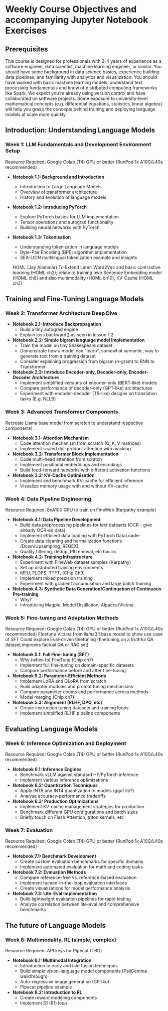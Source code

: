 # Weekly Course Objectives and accompanying Jupyter Notebook Exercises

## Prerequisites

This course is designed for professionals with 2-4 years of experience as a software engineer, data scientist, machine learning engineer, or similar. You should have some background in data science basics, experience building data pipelines, and familiarity with analytics and visualization. You should have worked with basic machine learning models, understand text processing fundamentals and know of distributed computing frameworks like Spark. We expect you're already using version control and have collaborated on software projects. Some exposure to university-level mathematical concepts (e.g. differential equations, statistics, linear algebra) will help you grasp the concepts behind training and deploying language models at scale more quickly.

## Introduction: Understanding Language Models
### Week 1: LLM Fundamentals and Development Environment Setup
Resource Required: Google Colab (T4) GPU or better (RunPod 1x A10G/L40s recommended)
- **Notebook 1.1: Background and Introduction**
  - Introduction to Large Language Models
  - Overview of transformer architecture
  - History and evolution of language models
- **Notebook 1.2: Introducing PyTorch**
  - Explore PyTorch basics for LLM implementation
  - Tensor operations and autograd functionality
  - Building neural networks with PyTorch
- **Notebook 1.3: Tokenisation**
  - Understanding tokenization in language models
  - Byte-Pair Encoding (BPE) algorithm implementation
  - SEA-LION multilingual tokenization example and insights

  HOML (Jay Alammar)
  To Extend Later: Word2Vec and basic contrastive learning (HOML ch2); relate to training own Sentence Embedding model (HOML ch9) and also multimodality (HOML ch10), KV-Cache (HOML ch2)

## Training and Fine-Tuning Language Models
### Week 2: Transformer Architecture Deep Dive
- **Notebook 2.1: Introduce Backpropagation**
  - Build a tiny autograd engine
  - Explain loss.backward() as seen in lesson 1.2
- **Notebook 2.2: Simple bigram language model Implementation**
  - Train the model on tiny Shakespeare dataset
  - Demonstrate how a model can "learn", somewhat semantic, way to generate text from a training dataset
  - Consider explaining progression from bigram (n-gram) to RNN to Transformer
- **Notebook 2.3: Introduce Encoder-only, Decoder-only, Encoder-Decoder Architecture**
  - Implement simplified versions of encoder-only (BERT-like) models
  - Compare performance of decoder-only (GPT-like) architectures
  - Experiment with encoder-decoder (T5-like) designs on translation tasks (E.g. NLLB)

### Week 3: Advanced Transformer Components
Recreate Llama base model from scratch to understand respective components!

- **Notebook 3.1: Attention Mechanism**
  - Code attention mechanism from scratch (Q, K, V matrices)
  - Implement scaled dot-product attention with masking
- **Notebook 3.2: Transformer Block Implementation**
  - Code multi-head attention from scratch
  - Implement positional embeddings and encodings
  - Build feed-forward networks with different activation functions
- **Notebook 3.2: KV-Cache Optimization**
  - Implement and benchmark KV-cache for efficient inference
  - Visualize memory usage with and without KV-cache

### Week 4: Data Pipeline Engineering
Resource Required: 8xA100 GPU to train on FineWeb (Karpathy example)
- **Notebook 4.1: Data Pipeline Development**
  - Build data preprocessing pipelines for text datasets (OCR - give already OCR-ed data)
  - Implement efficient data loading with PyTorch DataLoader
  - Create data cleaning and normalization functions (Down/Upsampling, REGEX)
  - Quality filtering, dedup, PII removal, etc basics
- **Notebook 4.2: Training Infrastructure**
  - Experiment with FineWeb dataset samples (Karpathy)
  - Set up distributed training environments
  - MFU, FLOPS, TTFT, (Chip Ch9)
  - Implement mixed precision training
  - Experiment with gradient accumulation and large batch training
- **Notebook 4.3: Synthetic Data Generation/Continuation of Continuous Pre-training**
  - Why? 
  - Introducing Magpie, Model Distillation, Alpacca/Vicuna

### Week 5: Fine-tuning and Adaptation Methods
Resource Required: Google Colab (T4) GPU or better (RunPod 1x A10G/L40s recommended)
Finetune Vicuna from llama3.1 base model to show use case of SFT
Could explore Eval-driven finetuning (finetuning on a truthful QA dataset improves factual QA or RAG set)
- **Notebook 5.1: Full Fine-tuning (SFT)**
  - Why (when to) FineTune (Chip ch7)
  - Implement full fine-tuning on domain-specific datasets
  - Compare performance before and after fine-tuning
- **Notebook 5.2: Parameter-Efficient Methods**
  - Implement LoRA and QLoRA from scratch
  - Build adapter modules and prompt tuning mechanisms
  - Compare parameter counts and performance across methods
  - Model merging (Chip ch7)
- **Notebook 5.3: Alignment (RLHF, DPO, etc)**
  - Create instruction tuning datasets and training loops
  - Implement simplified RLHF pipeline components

## Evaluating Language Models
### Week 6: Inference Optimization and Deployment
Resource Required: Google Colab (T4) GPU or better (RunPod 1x A10G/L40s recommended)
- **Notebook 6.1: Inference Engines**
  - Benchmark vLLM against standard HF/PyTorch inference 
  - Implement various inference optimizations
- **Notebook 6.2: Quantization Techniques**
  - Apply INT8 and INT4 quantization to models (gguf lib?)
  - Analyse accuracy-performance tradeoffs
- **Notebook 6.3: Production Optimizations**
  - Implement KV-cache management strategies for production
  - Benchmark different GPU configurations and batch sizes
  - Briefly touch on Flash Attention, triton kernels, etc 

### Week 7: Evaluation
Resource Required: Google Colab (T4) GPU or better (RunPod 1x A10G/L40s recommended)
- **Notebook 7.1: Benchmark Development**
  - Create custom evaluation benchmarks for specific domains
  - Implement automated evaluation for math and coding tasks
- **Notebook 7.2: Evaluation Methods**
  - Compare reference-free vs. reference-based evaluation
  - Implement human-in-the-loop evaluation interfaces
  - Create visualizations for model performance analysis
- **Notebook 7.3: Lite-Eval Implementation**
  - Build lightweight evaluation pipelines for rapid testing
  - Analyze correlation between lite-eval and comprehensive benchmarks

## The future of Language Models
### Week 8: Multimodality, RL (simple, complex)
Resource Required: API keys for Pipecat (TBD)
- **Notebook 8.1: Multimodal Integration**
  - Introduction to early and late fusion techniques
  - Build simple vision-language model components (PaliGemma walkthrough)
  - Auto-regressive image generation (GPT4o)
  - Pipecat pipeline example
- **Notebook 8.2: Introduction to RL**
  - Create reward modeling components
  - Implement S1 (R1) loop
